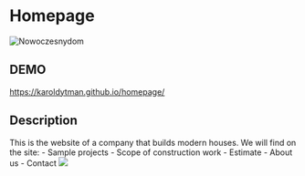 # Homepage

![Nowoczesnydom](https://encrypted-tbn0.gstatic.com/images?q=tbn:ANd9GcSpVyPx66Hq1RvQ1nH8Mc9m4MJYrUdUe8-EJA&usqp=CAU)

## DEMO

https://karoldytman.github.io/homepage/
 
 ## Description
 
 This is the website of a company that builds modern houses.
 We will find on the site:
    - Sample projects
     - Scope of construction work
      - Estimate
       - About us
        - Contact
 <img src = "https://github.com/karoldytman/homepage/blob/main/images/AnimationHomepage.gif">
 
 
